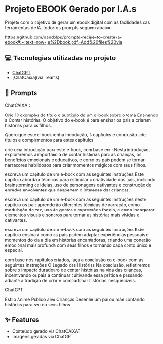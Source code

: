 # Projeto EBOOK Gerado por I.A.s

Projeto com o objetivo de gerar um ebook digital com as facilidades das ferramentas de IA. todos os prompts
seguem abaixo.

<https://github.com/nandolps/prompts-recipe-to-create-a-ebook#:~:text=now-,e%2Dbook.pdf,-Add%20files%20via>


## 💻 Tecnologias utilizadas no projeto

- [ChatGPT](https://chat.openai.com/) 
- [ChatCaixa](via Teams)

## 🧠 Prompts


ChatCAIXA：

Crie 10 exemplos de título e subtítulo de um e-book sobre o tema Ensinando a Contar histórias. O objetivo do e-book é para ensinar os pais a criarem histórias para os filhos.

Quero que este e-book tenha introdução, 3 capítulos e conclusão. cite títulos e complementos para estes capítulos

crie uma introdução para este e-book, com base em :
Nesta introdução, exploraremos a importância de contar histórias para as crianças, os benefícios emocionais e educativos, e como os pais podem se tornar narradores habilidosos para criar momentos mágicos com seus filhos.

escreva um capitulo de um e-book com as seguintes instruções
Este capítulo abordará técnicas para estimular a criatividade dos pais, incluindo brainstorming de ideias, uso de personagens cativantes e construção de enredos envolventes que despertem o interesse das crianças.

escreva um capitulo de um e-book com as seguintes instruções
neste capitulo  os pais aprenderão diferentes técnicas de narração, como modulação de voz, uso de gestos e expressões faciais, e como incorporar elementos visuais e sonoros para tornar as histórias mais vívidas e cativantes.

escreva um capitulo de um e-book com as seguintes instruções
Este capítulo ensinará como os pais podem adaptar experiências pessoais e momentos do dia a dia em histórias encantadoras, criando uma conexão emocional mais profunda com seus filhos e tornando cada conto único e especial.

com base nos capítulos criados, faça a conclusão do e-book com as seguintes instruções
O Legado das Histórias
Na conclusão, refletiremos sobre o impacto duradouro de contar histórias na vida das crianças, incentivando os pais a continuar cultivando essa prática e passando adiante a tradição de criar e compartilhar histórias inesquecíveis.


ChatGPT

Estilo Anime
Publico alvo Crianças
Desenhe um pai ou mãe contando histórias para seu ou seus filhos.

## ✨ Features

- Conteúdo gerado via ChatCAIXAT
- Imagens geradas via ChatGPT

